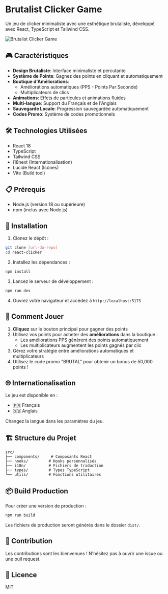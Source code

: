 # Brutalist Clicker Game

Un jeu de clicker minimaliste avec une esthétique brutaliste, développé avec React, TypeScript et Tailwind CSS.

![Brutalist Clicker Game](https://images.unsplash.com/photo-1494145904049-0dca59b4bbad?auto=format&fit=crop&q=80&w=1600&h=900)

## 🎮 Caractéristiques

- **Design Brutaliste**: Interface minimaliste et percutante
- **Système de Points**: Gagnez des points en cliquant et automatiquement
- **Boutique d'Améliorations**: 
  - Améliorations automatiques (PPS - Points Par Seconde)
  - Multiplicateurs de clics
- **Animations**: Effets de particules et animations fluides
- **Multi-langue**: Support du Français et de l'Anglais
- **Sauvegarde Locale**: Progression sauvegardée automatiquement
- **Codes Promo**: Système de codes promotionnels

## 🛠️ Technologies Utilisées

- React 18
- TypeScript
- Tailwind CSS
- i18next (Internationalisation)
- Lucide React (Icônes)
- Vite (Build tool)

## 📋 Prérequis

- Node.js (version 18 ou supérieure)
- npm (inclus avec Node.js)

## 🚀 Installation

1. Clonez le dépôt :
```bash
git clone [url-du-repo]
cd react-clicker
```

2. Installez les dépendances :
```bash
npm install
```

3. Lancez le serveur de développement :
```bash
npm run dev
```

4. Ouvrez votre navigateur et accédez à `http://localhost:5173`

## 🎯 Comment Jouer

1. **Cliquez** sur le bouton principal pour gagner des points
2. Utilisez vos points pour acheter des **améliorations** dans la boutique :
   - Les améliorations PPS génèrent des points automatiquement
   - Les multiplicateurs augmentent les points gagnés par clic
3. Gérez votre stratégie entre améliorations automatiques et multiplicateurs
4. Utilisez le code promo "BRUTAL" pour obtenir un bonus de 50,000 points !

## 🌐 Internationalisation

Le jeu est disponible en :
- 🇫🇷 Français
- 🇬🇧 Anglais

Changez la langue dans les paramètres du jeu.

## 🏗️ Structure du Projet

```
src/
├── components/     # Composants React
├── hooks/         # Hooks personnalisés
├── i18n/          # Fichiers de traduction
├── types/         # Types TypeScript
└── utils/         # Fonctions utilitaires
```

## 📦 Build Production

Pour créer une version de production :

```bash
npm run build
```

Les fichiers de production seront générés dans le dossier `dist/`.

## 🤝 Contribution

Les contributions sont les bienvenues ! N'hésitez pas à ouvrir une issue ou une pull request.

## 📄 Licence

MIT
